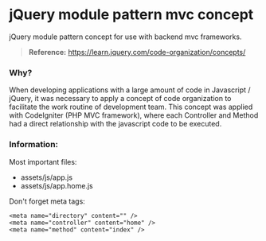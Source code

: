 # jQuery module pattern mvc concept
jQuery module pattern concept for use with backend mvc frameworks.

> **Reference:** https://learn.jquery.com/code-organization/concepts/

### Why?

When developing applications with a large amount of code in Javascript / jQuery, it was necessary to apply a concept of code organization to facilitate the work routine of development team.
This concept was applied with CodeIgniter (PHP MVC framework), where each Controller and Method had a direct relationship with the javascript code to be executed.

### Information:

Most important files:
- assets/js/app.js
- assets/js/app.home.js

Don't forget meta tags:
```
<meta name="directory" content="" />
<meta name="controller" content="home" />
<meta name="method" content="index" />
```
